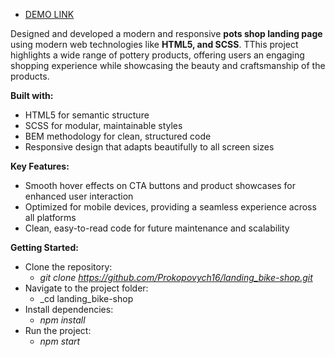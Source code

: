    - [DEMO LINK](https://Prokopovych16.github.io/landing_bike-shop/)

Designed and developed a modern and responsive **pots shop landing page** using modern web technologies like **HTML5, and SCSS**. TThis project highlights a wide range of pottery products, offering users an engaging shopping experience while showcasing the beauty and craftsmanship of the products.

**Built with:**
- HTML5 for semantic structure
- SCSS for modular, maintainable styles
- BEM methodology for clean, structured code
- Responsive design that adapts beautifully to all screen sizes

**Key Features:**
- Smooth hover effects on CTA buttons and product showcases for enhanced user interaction
- Optimized for mobile devices, providing a seamless experience across all platforms
- Clean, easy-to-read code for future maintenance and scalability



**Getting Started:**
- Clone the repository:
  - _git clone https://github.com/Prokopovych16/landing_bike-shop.git_
- Navigate to the project folder:
  - _cd landing_bike-shop
- Install dependencies:
  - _npm install_
- Run the project:
  - _npm start_

